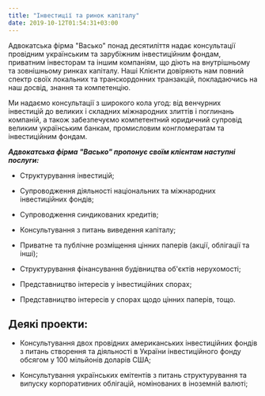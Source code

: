```yaml
---
title: "Інвестиції та ринок капіталу"
date: 2019-10-12T01:54:31+03:00
---
```


Адвокатська фірма "Васько" понад десятиліття надає консультації провідним українським та зарубіжним інвестиційним фондам, приватним інвесторам та іншим компаніям, що діють на внутрішньому та зовнішньому ринках капіталу. Наші Клієнти довіряють нам повний спектр своїх локальних та транскордонних транзакцій, покладаючись на наш досвід, знання та компетенцію.

Ми надаємо консультації з широкого кола угод: від венчурних інвестицій до великих і складних міжнародних злиттів і поглинань компаній, а також забезпечуємо компетентний юридичний супровід великим українським банкам, промисловим конгломератам та інвестиційним фондам.

***Адвокатська фірма "Васько" пропонує своїм клієнтам наступні послуги:***

- Структурування інвестицій;

- Супроводження діяльності національних та міжнародних інвестиційних фондів;

- Супроводження синдикованих кредитів;

- Консультування з питань виведення капіталу;

- Приватне та публічне розміщення цінних паперів (акції, облігації та інші);

- Структурування фінансування будівництва об'єктів нерухомості;

- Представництво інтересів у інвестиційних спорах;

- Представництво інтересів у спорах щодо цінних паперів, тощо.

## Деякі проекти:

- Консультування двох провідних американських інвестиційних фондів з питань створення та діяльності в України інвестиційного фонду обсягом у 100 мільйонів доларів США;

- Консультування українських емітентів з питань структурування та випуску корпоративних облігацій, номінованих в іноземній валюті;